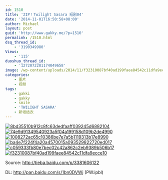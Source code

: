 ```yaml
---
id: 1510
title: 'ZIP！Twilight Sasara 短剧04'
date: '2014-11-01T16:50:58+08:00'
author: Michael
layout: post
guid: 'http://www.gakky.me/?p=1510'
permalink: /1510.html
dsq_thread_id:
    - '3190349980'
Views:
    - '115'
duoshuo_thread_id:
    - '1272072281174049658'
image: /wp-content/uploads/2014/11/f32310087bf40ad199faee84542c11dfa9ecce10.jpg
categories:
    - 图片
    - 视频
tags:
    - gakki
    - gakky
    - smile
    - 'TWILIGHT SASARA'
    - 新垣结衣
---
```


[![8bd35510b912c8fc63dedfaaff039245d6882104](http://www.yui-aragaki.org/wp-content/uploads/2014/11/8bd35510b912c8fc63dedfaaff039245d6882104.jpg)](http://www.yui-aragaki.org/wp-content/uploads/2014/11/8bd35510b912c8fc63dedfaaff039245d6882104.jpg "8bd35510b912c8fc63dedfaaff039245d6882104") [![74e9d91349540923a5f04a199158d109b2de4990](http://www.yui-aragaki.org/wp-content/uploads/2014/11/74e9d91349540923a5f04a199158d109b2de4990.jpg)](http://www.yui-aragaki.org/wp-content/uploads/2014/11/74e9d91349540923a5f04a199158d109b2de4990.jpg "74e9d91349540923a5f04a199158d109b2de4990") [![1008272ac65c10386be7e7a5b1119313b17e8990](http://www.yui-aragaki.org/wp-content/uploads/2014/11/1008272ac65c10386be7e7a5b1119313b17e8990.jpg)](http://www.yui-aragaki.org/wp-content/uploads/2014/11/1008272ac65c10386be7e7a5b1119313b17e8990.jpg "1008272ac65c10386be7e7a5b1119313b17e8990") [![ba4e7f224f4a20a4570015a093529822720ed017](http://www.yui-aragaki.org/wp-content/uploads/2014/11/ba4e7f224f4a20a4570015a093529822720ed017.jpg)](http://www.yui-aragaki.org/wp-content/uploads/2014/11/ba4e7f224f4a20a4570015a093529822720ed017.jpg "ba4e7f224f4a20a4570015a093529822720ed017") [![c059333fb80e7bec02c42a862c2eb9389b506b17](http://www.yui-aragaki.org/wp-content/uploads/2014/11/c059333fb80e7bec02c42a862c2eb9389b506b17.jpg)](http://www.yui-aragaki.org/wp-content/uploads/2014/11/c059333fb80e7bec02c42a862c2eb9389b506b17.jpg "c059333fb80e7bec02c42a862c2eb9389b506b17") [![f32310087bf40ad199faee84542c11dfa9ecce10](http://www.yui-aragaki.org/wp-content/uploads/2014/11/f32310087bf40ad199faee84542c11dfa9ecce10.jpg)](http://www.yui-aragaki.org/wp-content/uploads/2014/11/f32310087bf40ad199faee84542c11dfa9ecce10.jpg "f32310087bf40ad199faee84542c11dfa9ecce10")

Source: <http://tieba.baidu.com/p/3381606122>

DL: <http://pan.baidu.com/s/1bn0DVWj> (PW:ipbl)